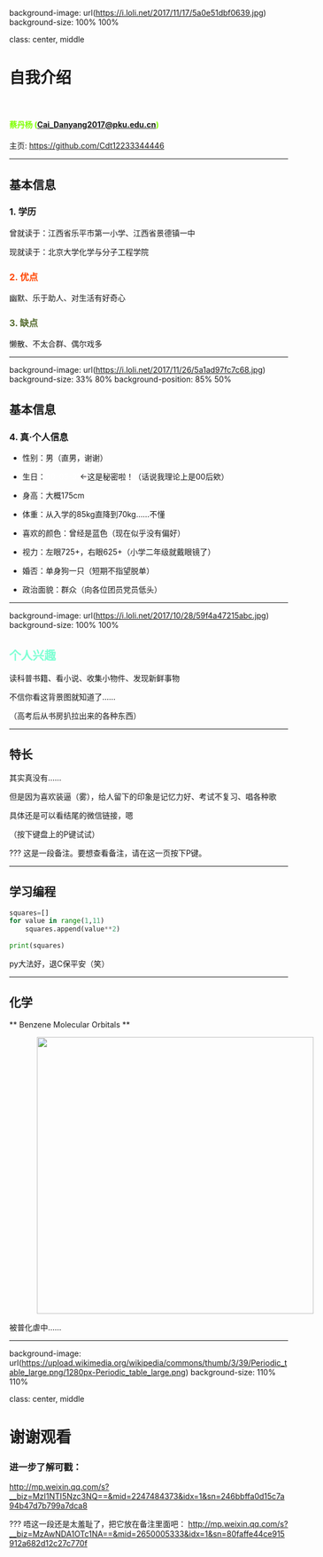 background-image: url(https://i.loli.net/2017/11/17/5a0e51dbf0639.jpg)
background-size: 100% 100%

class: center, middle

# 自我介绍

&nbsp;
&nbsp;

#### <font color="chartreuse">蔡丹杨 (Cai_Danyang2017@pku.edu.cn) </font>

主页: https://github.com/Cdt12233344446

---

## 基本信息

### 1. 学历

曾就读于：江西省乐平市第一小学、江西省景德镇一中

现就读于：北京大学化学与分子工程学院

### <font color="orangered">2. 优点</font>

幽默、乐于助人、对生活有好奇心

### <font color="darkolivegreen">3. 缺点</font>

懒散、不太合群、偶尔戏多

---

background-image: url(https://i.loli.net/2017/11/26/5a1ad97fc7c68.jpg)
background-size: 33% 80%
background-position: 85% 50%

## 基本信息

### 4. 真·个人信息

+ 性别：男（直男，谢谢）

+ 生日：<font color="white">00-05-31</font>←这是秘密啦！（话说我理论上是00后欸）

+ 身高：大概175cm

+ 体重：从入学的85kg直降到70kg……不懂

+ 喜欢的颜色：曾经是蓝色（现在似乎没有偏好）

+ 视力：左眼725\+，右眼625\+（小学二年级就戴眼镜了）

+ 婚否：单身狗一只（短期不指望脱单）

+ 政治面貌：群众（向各位团员党员低头）

<!---
I'm a comment.
--->

---

background-image: url(https://i.loli.net/2017/10/28/59f4a47215abc.jpg)
background-size: 100% 100%

## <font color="aquamarine">个人兴趣</font>

读科普书籍、看小说、收集小物件、发现新鲜事物

不信你看这背景图就知道了……

（高考后从书房扒拉出来的各种东西）

---
## 特长

其实真没有……

但是因为喜欢装逼（雾），给人留下的印象是记忆力好、考试不复习、唱各种歌

具体还是可以看结尾的微信链接，嗯

（按下键盘上的P键试试）

???
这是一段备注。要想查看备注，请在这一页按下P键。

---

## 学习编程

```python
squares=[]
for value in range(1,11)
    squares.append(value**2)
    
print(squares)
```

py大法好，退C保平安（笑）

---

## 化学

** Benzene Molecular Orbitals **

<img src="https://upload.wikimedia.org/wikipedia/commons/9/90/Benzene_Orbitals.svg" width=500 style="margin: 0px 50px">

被普化虐中……

---

background-image: url(https://upload.wikimedia.org/wikipedia/commons/thumb/3/39/Periodic_table_large.png/1280px-Periodic_table_large.png)
background-size: 110% 110%

class: center, middle

# 谢谢观看

### 进一步了解可戳：

http://mp.weixin.qq.com/s?__biz=MzI1NTI5Nzc3NQ==&mid=2247484373&idx=1&sn=246bbffa0d15c7a94b47d7b799a7dca8

???
唔这一段还是太羞耻了，把它放在备注里面吧：
http://mp.weixin.qq.com/s?__biz=MzAwNDA1OTc1NA==&mid=2650005333&idx=1&sn=80faffe44ce915912a682d12c27c770f
